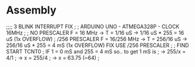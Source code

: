 # Assembly

;;;; 3 BLINK INTERRUPT FIX
;
; ARDUINO UNO - ATMEGA328P - CLOCK 16MHz
;
;   NO PRESCALER F = 16 MHz     -> T = 1/16 uS   -> 1/16 uS * 255   = 16 uS (1x OVERFLOW)
; /256 PRESCALER F = 16/256 MHz -> T = 256/16 uS -> 256/16 uS * 255 = 4 mS (1x OVERFLOW)     FIX USE /256 PRESCALER
;
; FIND START TCNT0 
;  IF 1 = 0 mS and 255 = 4 mS  so.. to get 1 mS is
;    -> 255/x = 4/1
;    -> x = 255/4 
;    -> x = 63.75  (~64)
;
